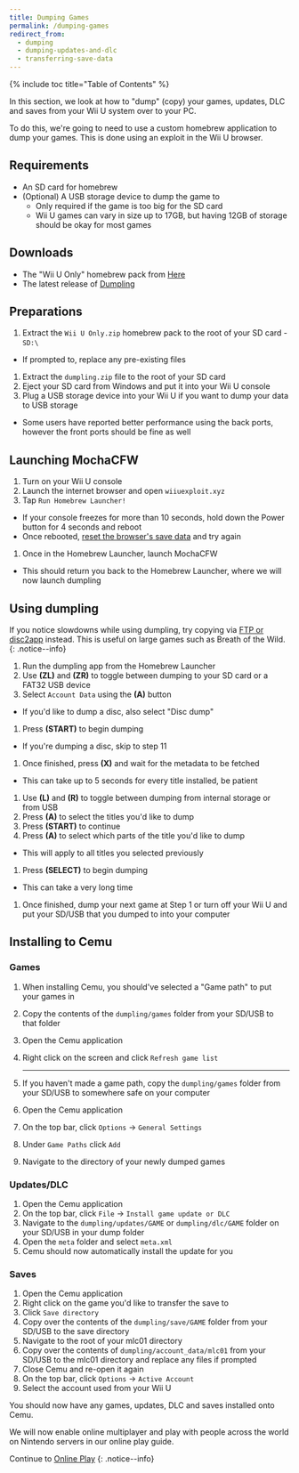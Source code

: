 ```yaml
---
title: Dumping Games
permalink: /dumping-games
redirect_from:
  - dumping
  - dumping-updates-and-dlc
  - transferring-save-data
---
```


{% include toc title="Table of Contents" %}

In this section, we look at how to "dump" (copy) your games, updates, DLC and saves from your Wii U system over to your PC.

To do this, we're going to need to use a custom homebrew application to dump your games. This is done using an exploit in the Wii U browser.

## Requirements

- An SD card for homebrew
- (Optional) A USB storage device to dump the game to
  - Only required if the game is too big for the SD card
  - Wii U games can vary in size up to 17GB, but having 12GB of storage should be okay for most games

## Downloads

- The "Wii U Only" homebrew pack from [Here](http://wiiu.rikumax.net/)
- The latest release of [Dumpling](https://github.com/emiyl/dumpling/releases/latest)

## Preparations

1. Extract the `Wii U Only.zip` homebrew pack to the root of your SD card - `SD:\`
  - If prompted to, replace any pre-existing files
1. Extract the `dumpling.zip` file to the root of your SD card
1. Eject your SD card from Windows and put it into your Wii U console
1. Plug a USB storage device into your Wii U if you want to dump your data to USB storage
  - Some users have reported better performance using the back ports, however the front ports should be fine as well

## Launching MochaCFW

1. Turn on your Wii U console
1. Launch the internet browser and open `wiiuexploit.xyz`
1. Tap `Run Homebrew Launcher!`
  - If your console freezes for more than 10 seconds, hold down the Power button for 4 seconds and reboot
  - Once rebooted, [reset the browser's save data](https://en-americas-support.nintendo.com/app/answers/detail/a_id/1507/~/how-to-delete-the-internet-browser-history) and try again
1. Once in the Homebrew Launcher, launch MochaCFW
  - This should return you back to the Homebrew Launcher, where we will now launch dumpling

## Using dumpling

If you notice slowdowns while using dumpling, try copying via [FTP or disc2app](dumping-games-(ftp)) instead. This is useful on large games such as Breath of the Wild.
{: .notice--info}

1. Run the dumpling app from the Homebrew Launcher
1. Use **(ZL)** and **(ZR)** to toggle between dumping to your SD card or a FAT32 USB device
1. Select `Account Data` using the **(A)** button
  - If you'd like to dump a disc, also select "Disc dump"
1. Press **(START)** to begin dumping
  - If you're dumping a disc, skip to step 11
1. Once finished, press **(X)** and wait for the metadata to be fetched
  - This can take up to 5 seconds for every title installed, be patient
1. Use **(L)** and **(R)** to toggle between dumping from internal storage or from USB
1. Press **(A)** to select the titles you'd like to dump
1. Press **(START)** to continue
1. Press **(A)** to select which parts of the title you'd like to dump
  - This will apply to all titles you selected previously
1. Press **(SELECT)** to begin dumping
  - This can take a very long time
1. Once finished, dump your next game at Step 1 or turn off your Wii U and put your SD/USB that you dumped to into your computer

## Installing to Cemu

### Games

1. When installing Cemu, you should've selected a "Game path" to put your games in
1. Copy the contents of the `dumpling/games` folder from your SD/USB to that folder
1. Open the Cemu application
1. Right click on the screen and click `Refresh game list`

    ---

5. If you haven't made a game path, copy the `dumpling/games` folder from your SD/USB to somewhere safe on your computer
1. Open the Cemu application
1. On the top bar, click `Options` -> `General Settings`
1. Under `Game Paths` click `Add`
1. Navigate to the directory of your newly dumped games

### Updates/DLC

1. Open the Cemu application
1. On the top bar, click `File` -> `Install game update or DLC`
1. Navigate to the `dumpling/updates/GAME` or `dumpling/dlc/GAME` folder on your SD/USB in your dump folder
1. Open the `meta` folder and select `meta.xml`
1. Cemu should now automatically install the update for you

### Saves

1. Open the Cemu application
1. Right click on the game you'd like to transfer the save to
1. Click `Save directory`
1. Copy over the contents of the `dumpling/save/GAME` folder from your SD/USB to the save directory
1. Navigate to the root of your mlc01 directory
1. Copy over the contents of `dumpling/account_data/mlc01` from your SD/USB to the mlc01 directory and replace any files if prompted
1. Close Cemu and re-open it again
1. On the top bar, click `Options` -> `Active Account`
1. Select the account used from your Wii U

You should now have any games, updates, DLC and saves installed onto Cemu.

We will now enable online multiplayer and play with people across the world on Nintendo servers in our online play guide.

Continue to [Online Play](online-play)
{: .notice--info}
